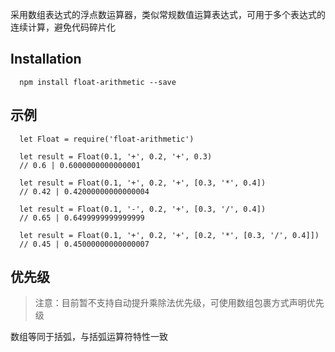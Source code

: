 采用数组表达式的浮点数运算器，类似常规数值运算表达式，可用于多个表达式的连续计算，避免代码碎片化

## Installation

      npm install float-arithmetic --save

## 示例

      let Float = require('float-arithmetic')

      let result = Float(0.1, '+', 0.2, '+', 0.3)
      // 0.6 | 0.6000000000000001

      let result = Float(0.1, '+', 0.2, '+', [0.3, '*', 0.4])
      // 0.42 | 0.42000000000000004

      let result = Float(0.1, '-', 0.2, '+', [0.3, '/', 0.4])
      // 0.65 | 0.6499999999999999

      let result = Float(0.1, '+', 0.2, '+', [0.2, '*', [0.3, '/', 0.4]])
      // 0.45 | 0.45000000000000007

## 优先级

> 注意：目前暂不支持自动提升乘除法优先级，可使用数组包裹方式声明优先级

数组等同于括弧，与括弧运算符特性一致
